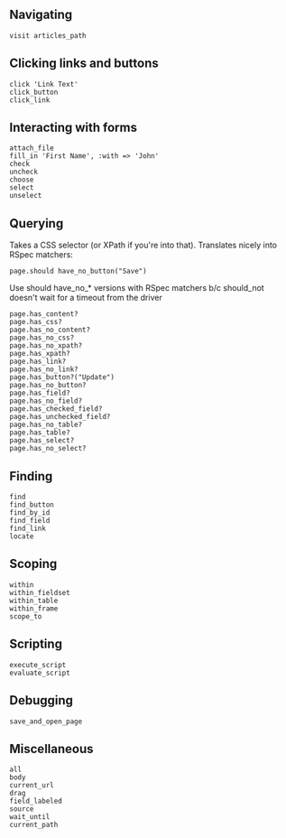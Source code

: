 Navigating
----------

    visit articles_path

Clicking links and buttons
--------------------------

    click 'Link Text'
    click_button
    click_link

Interacting with forms
----------------------

    attach_file
    fill_in 'First Name', :with => 'John'
    check
    uncheck
    choose
    select
    unselect

Querying
--------

Takes a CSS selector (or XPath if you're into that).
Translates nicely into RSpec matchers:

    page.should have_no_button("Save")

Use should have_no_* versions with RSpec matchers b/c
should_not doesn't wait for a timeout from the driver

    page.has_content?
    page.has_css?
    page.has_no_content?
    page.has_no_css?
    page.has_no_xpath?
    page.has_xpath?
    page.has_link?
    page.has_no_link?
    page.has_button?("Update")
    page.has_no_button?
    page.has_field?
    page.has_no_field?
    page.has_checked_field?
    page.has_unchecked_field?
    page.has_no_table?
    page.has_table?
    page.has_select?
    page.has_no_select?

Finding
-------

    find
    find_button
    find_by_id
    find_field
    find_link
    locate

Scoping
-------

    within
    within_fieldset
    within_table
    within_frame
    scope_to

Scripting
---------

    execute_script
    evaluate_script

Debugging
---------

    save_and_open_page

Miscellaneous
-------------

    all
    body
    current_url
    drag
    field_labeled
    source
    wait_until
    current_path

